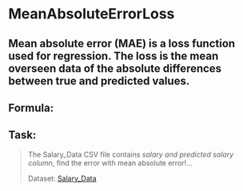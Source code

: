 # MeanAbsoluteErrorLoss

Mean absolute error (MAE) is a loss function used for regression. The loss is the mean overseen data of the absolute differences between true and predicted values.
---

## Formula:


## Task:
  > The Salary_Data CSV file contains *salary and predicted salary column*, find the error with mean absolute error!... 
  > 
  > Dataset: [Salary_Data](https://github.com/DataScienceClub-AI-DS/Mean-Square-Error/blob/main/Salary_Data.csv)

